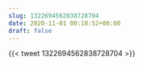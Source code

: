 ```yaml
---
slug: 1322694562838728704
date: 2020-11-01 00:18:52+00:00
draft: false
---
```


{{< tweet 1322694562838728704 >}}
